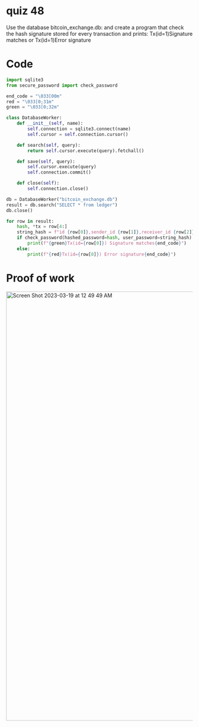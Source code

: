 # quiz 48
Use the database bitcoin_exchange.db: and create a program that check the hash signature stored for every transaction and prints:
 Tx(id=1)Signature matches or  Tx(id=1)Error signature

# Code

```.py
import sqlite3
from secure_password import check_password

end_code = "\033[00m"
red = "\033[0;31m"
green = "\033[0;32m"

class DatabaseWorker:
    def __init__(self, name):
        self.connection = sqlite3.connect(name)
        self.cursor = self.connection.cursor()

    def search(self, query):
        return self.cursor.execute(query).fetchall()

    def save(self, query):
        self.cursor.execute(query)
        self.connection.commit()

    def close(self):
        self.connection.close()

db = DatabaseWorker("bitcoin_exchange.db")
result = db.search("SELECT * from ledger")
db.close()

for row in result:
    hash, *tx = row[4:]
    string_hash = f"id {row[0]},sender_id {row[1]},receiver_id {row[2]},amount {row[3]}"
    if check_password(hashed_password=hash, user_password=string_hash):
        print(f"{green}Tx(id={row[0]}) Signature matches{end_code}")
    else:
        print(f"{red}Tx(id={row[0]}) Error signature{end_code}")

````
# Proof of work

<img width="1156" alt="Screen Shot 2023-03-19 at 12 49 49 AM" src="https://user-images.githubusercontent.com/116609563/226116254-b24c31e9-09cc-4977-98df-bed5adcbfb62.png">
